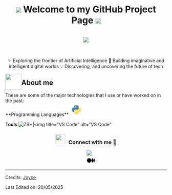 <h1 align="center"> <img src="https://media.giphy.com/media/hvRJCLFzcasrR4ia7z/giphy.gif" width="35"> Welcome to my GitHub Project Page 
  <img src="https://media.giphy.com/media/hvRJCLFzcasrR4ia7z/giphy.gif" width="35">
</h1>

<p align="center">
  <br>
  <img src="https://readme-typing-svg.herokuapp.com?font=Dancing+Script&size=40&pause=1000&color=DA70D6&center=true&vCenter=true&width=550&lines=✨+Fantasy+of+AI+with+Code+✨">
</p>
  <br>
</p>

<p align="center">
✨ Exploring the frontier of Artificial Intelligence  
🚀 Building imaginative and intelligent digital worlds  
💡 Discovering, and uncovering the future of tech  
</p>



<img align="left" src = "https://user-images.githubusercontent.com/63050133/156777293-72a6e681-2582-4a9d-ad92-09d1181d47c7.gif" width = 50px height=50px>
<h2 align="left" font-weight="bold">About me</h2> 
These are some of the major technologies that I use or have worked on in the past: 
<br>
**Programming Languages**
<img title="Python" alt="Python" width="40px" src="https://raw.githubusercontent.com/github/explore/master/topics/python/python.png" />

**Tools**
<img title="ZSH" alt="ZSH" width="40px" src="https://s3.amazonaws.com/ohmyzsh/oh-my-zsh-logo.png">|<img title="VS Code" alt="VS Code" 

<h3 align="center" > <img src="https://media.giphy.com/media/iY8CRBdQXODJSCERIr/giphy.gif" width="30" height="30" style="margin-right: 10px;">Connect with me 🤝 </h3>

<p align="center">

 <div align="center"  class="icons-social" style="margin-left: 10px;">
      <a style="margin-left: 10px;"  target="_blank" href="https://www.linkedin.com/in/joyceyeo-ds/">
			<img src="https://img.icons8.com/doodle/40/000000/linkedin--v2.png" ></a>
	 
<div align="center" class="icons-social" style="margin-left: 10px;">
  <a style="margin-left: 10px;" target="_blank" href="https://medium.com/@joyceyeods22">
    <img src="Github_Image/medium.png" width="24" alt="Medium icon"></a>

</div>
  
  

  </a>
</div>


   -----
Credits: [Joyce](https://github.com/joyceDS22)

Last Edited on: 20/05/2025
